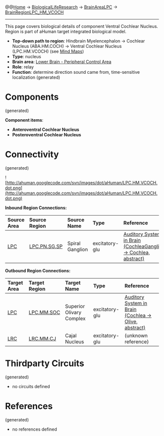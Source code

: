 @@[Home](Home.md) -> [BiologicalLifeResearch](BiologicalLifeResearch.md) -> [BrainAreaLPC](BrainAreaLPC.md) -> [BrainRegionLPC\_HM\_VCOCH](BrainRegionLPC_HM_VCOCH.md)

---


This page covers biological details of component Ventral Cochlear Nucleus.
Region is part of aHuman target integrated biological model.

  * **Top-down path to region**: Hindbrain Myelencephalon -> Cochlear Nucleus (ABA.HM.COCH) -> Ventral Cochlear Nucleus (LPC.HM.VCOCH) (see [Mind Maps](OverallMindMaps.md))
  * **Type**: nucleus
  * **Brain area**: [Lower Brain - Peripheral Control Area](BrainAreaLPC.md)
  * **Role**: relay
  * **Function**: determine direction sound came from, time-sensitive localization
(generated)
# Components #
(generated)


**Component items**:
  * **Anteroventral Cochlear Nucleus**
  * **Posteroventral Cochlear Nucleus**

# Connectivity #
(generated)


![http://ahuman.googlecode.com/svn/images/dot/aHuman/LPC.HM.VCOCH.dot.png](http://ahuman.googlecode.com/svn/images/dot/aHuman/LPC.HM.VCOCH.dot.png)

**Inbound Region Connections:**

| **Source Area** | **Source Region** | **Source Name** | **Type** | **Reference** |
|:----------------|:------------------|:----------------|:---------|:--------------|
| [LPC](BrainAreaLPC.md) | [LPC.PN.SG.SP](BrainRegionLPC_PN_SG_SP.md) | Spiral Ganglion | excitatory-glu | [Auditory System in Brain (CochleaGanglion -> Cochlea, abstract)](http://www.benbest.com/science/anatmind/anatmd6.html) |

**Outbound Region Connections:**

| **Target Area** | **Target Region** | **Target Name** | **Type** | **Reference** |
|:----------------|:------------------|:----------------|:---------|:--------------|
| [LPC](BrainAreaLPC.md) | [LPC.MM.SOC](BrainRegionLPC_MM_SOC.md) | Superior Olivary Complex | excitatory-glu | [Auditory System in Brain (Cochlea -> Olive, abstract)](http://www.benbest.com/science/anatmind/anatmd6.html) |
| [LRC](BrainAreaLRC.md) | [LRC.MM.CJ](BrainRegionLRC_MM_CJ.md) | Cajal Nucleus   | excitatory-glu | (unknown reference) |

# Thirdparty Circuits #
(generated)

  * no circuits defined

# References #
(generated)

  * no references defined
